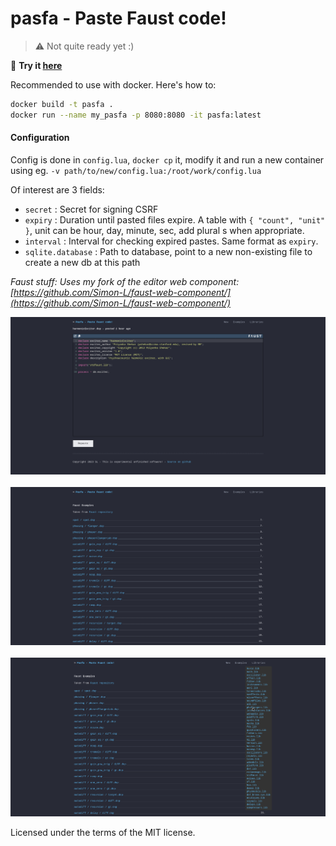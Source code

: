 # pasfa - Paste Faust code!

> :warning: Not quite ready yet :)  

:pencil: **Try it [here](https://pasfa.synthe.tiseur.fr)**

Recommended to use with docker. Here's how to:
```sh
docker build -t pasfa .
docker run --name my_pasfa -p 8080:8080 -it pasfa:latest
```

#### Configuration

Config is done in `config.lua`, `docker cp` it, modify it and run a new container using eg. `-v path/to/new/config.lua:/root/work/config.lua`

Of interest are 3 fields:
- `secret` : Secret for signing CSRF
- `expiry` : Duration until pasted files expire. A table with `{ "count", "unit" }`, unit can be hour, day, minute, sec, add plural s when appropriate.
- `interval` : Interval for checking expired pastes. Same format as `expiry`.
- `sqlite.database` : Path to database, point to a new non-existing file to create a new db at this path

*Faust stuff: Uses my fork of the editor web component: [https://github.com/Simon-L/faust-web-component/](https://github.com/Simon-L/faust-web-component/)*

![img1](./doc/img1.png)
<br>
<br>
![img2](./doc/img2.png)
<br>
<br>
![img3](./doc/img3.png)

Licensed under the terms of the MIT license.